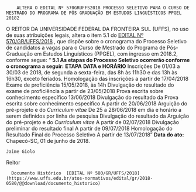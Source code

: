         ALTERA O EDITAL Nº 570GRUFFS2018 PROCESSO SELETIVO PARA O CURSO DE MESTRADO DO PROGRAMA DE PÓS GRADUAÇÃO EM ESTUDOS LINGUÍSTICOS PPGEL 20182  

 O REITOR DA UNIVERSIDADE FEDERAL DA FRONTEIRA SUL (UFFS), no uso de suas atribuições legais, altera o item 5.1 do [EDITAL Nº 570/GR/UFFS/2018](https://www.uffs.edu.br/atos-normativos/edital/gr/2018-0570)  , que dispõe sobre o cronograma do Processo Seletivo de candidatos a vagas para o Curso de Mestrado do Programa de Pós-Graduação em Estudos Linguísticos (PPGEL), com ingresso em 2018.2, conforme segue:  “ **5.1 As etapas do Processo Seletivo ocorrerão conforme o cronograma a seguir:**       **ETAPA**      **DATA e HORÁRIO**       Inscrições    De 01/03 a 30/03 de 2018, de segunda a sexta-feira, das 8h às 11h30 e das 13h às 16h30, exceto feriados.      Homologação das inscrições    a partir de 17/04/2018      Exame de proficiência    15/05/2018, às 14h      Divulgação do resultado do exame de proficiência    a partir de 23/05/2018      Prova escrita sobre conhecimento específico    13/06/2018      Divulgação do resultado da Prova escrita sobre conhecimento específico    A partir de 20/06/2018      Arguição do pré-projeto e do *Curriculum vitae*     De 25 a 28/06/2018 em dia e horário a serem definidos por linha de pesquisa      Divulgação do resultado da Arguição do pré-projeto e do *Curriculum vitae*     A partir de 02/07/2018      Divulgação preliminar do resultado final    A partir de 09/07/2018      Homologação do Resultado Final do Processo Seletivo    A partir de 13/07/2018”          **Data do ato:** Chapecó-SC, 01 de junho de 2018.   
 

    Jaime Giolo   
 Reitor 

      Documento Histórico  [EDITAL Nº 580/GR/UFFS/2018](https://www.uffs.edu.br/atos-normativos/edital/gr/2018-0580/@@download/documento_historico)     
      